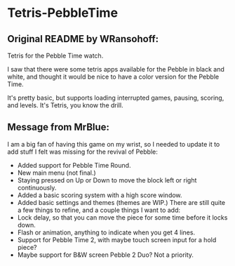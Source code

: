 # Tetris-PebbleTime
## Original README by WRansohoff:
Tetris for the Pebble Time watch.

I saw that there were some tetris apps available for the Pebble in black and white, and thought it would be nice to have a color version for the Pebble Time.

It's pretty basic, but supports loading interrupted games, pausing, scoring, and levels. It's Tetris, you know the drill.

## Message from MrBlue:
I am a big fan of having this game on my wrist, so I needed to update it to add stuff I felt was missing for the revival of Pebble:
- Added support for Pebble Time Round.
- New main menu (not final.)
- Staying pressed on Up or Down to move the block left or right continuously.
- Added a basic scoring system with a high score window.
- Added basic settings and themes (themes are WIP.)
There are still quite a few things to refine, and a couple things I want to add:
- Lock delay, so that you can move the piece for some time before it locks down.
- Flash or animation, anything to indicate when you get 4 lines.
- Support for Pebble Time 2, with maybe touch screen input for a hold piece?
- Maybe support for B&W screen Pebble 2 Duo? Not a priority.